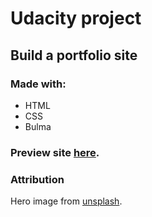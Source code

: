 # Udacity project
## Build a portfolio site

### Made with:
- HTML
- CSS
- Bulma

### Preview site [here](https://crisner.github.io/udacity-portfolio-project/).

### Attribution
Hero image from [unsplash](https://unsplash.com/).